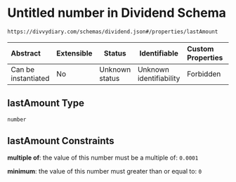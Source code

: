 # Untitled number in Dividend Schema

```txt
https://divvydiary.com/schemas/dividend.json#/properties/lastAmount
```

| Abstract            | Extensible | Status         | Identifiable            | Custom Properties | Additional Properties | Access Restrictions | Defined In                                                     |
| :------------------ | ---------- | -------------- | ----------------------- | :---------------- | --------------------- | ------------------- | -------------------------------------------------------------- |
| Can be instantiated | No         | Unknown status | Unknown identifiability | Forbidden         | Allowed               | none                | [dividend.json\*](../out/dividend.json "open original schema") |

## lastAmount Type

`number`

## lastAmount Constraints

**multiple of**: the value of this number must be a multiple of: `0.0001`

**minimum**: the value of this number must greater than or equal to: `0`
